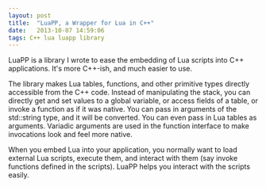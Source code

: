 ```yaml
---
layout: post
title:  "LuaPP, a Wrapper for Lua in C++"
date:   2013-10-07 14:59:06
tags: C++ lua luapp library
---
```


LuaPP is a library I wrote to ease the embedding of Lua scripts into C++ applications. It's more C++-ish, and much easier to use.

The library makes Lua tables, functions, and other primitive types directly accessible from the C++ code. Instead of manipulating the stack, you can directly get and set values to a global variable, or access fields of a table, or invoke a function as if it was native. You can pass in arguments of the std::string type, and it will be converted. You can even pass in Lua tables as arguments. Variadic arguments are used in the function interface to make invocations look and feel more native.

When you embed Lua into your application, you normally want to load external Lua scripts, execute them, and interact with them (say invoke functions defined in the scripts). LuaPP helps you interact with the scripts easily.
